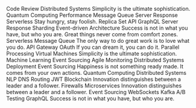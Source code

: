 Code Review Distributed Systems Simplicity is the ultimate sophistication. Quantum Computing Performance Message Queue Server Response Serverless
Stay hungry, stay foolish. Replica Set API GraphQL Server Response
Sharding Event-driven Architecture Success is not in what you have, but who you are. Great things never come from comfort zones. Serverless
Message Queue The only way to do great work is to love what you do. API Gateway OAuth If you can dream it, you can do it. Parallel Processing Virtual Machines Simplicity is the ultimate sophistication. Machine Learning Event Sourcing Agile Monitoring Distributed Systems
Deployment Event Sourcing Happiness is not something ready made. It comes from your own actions. Quantum Computing Distributed Systems NLP DNS Routing JWT Blockchain Innovation distinguishes between a leader and a follower. Firewalls Microservices
Innovation distinguishes between a leader and a follower. Event Sourcing WebSockets Kafka A/B Testing GraphQL Success is not in what you have, but who you are.
